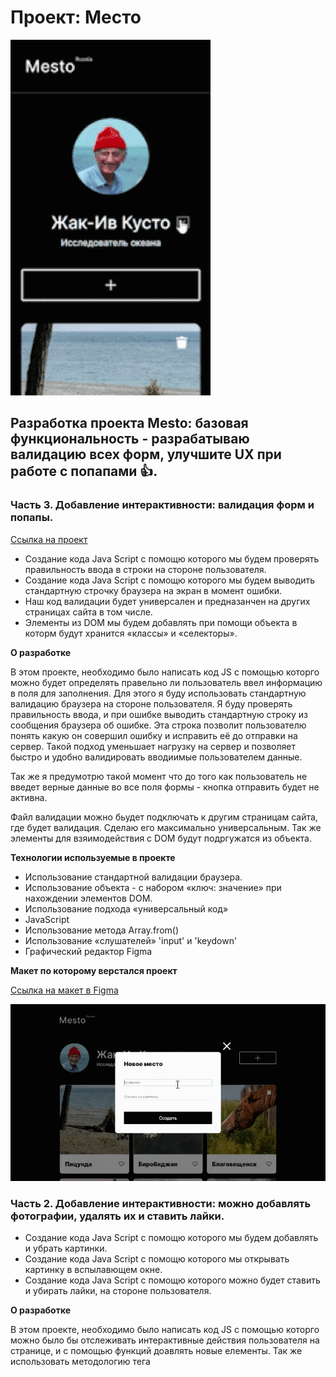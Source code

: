 # Проект: Место
![image](https://github.com/forgohill/mesto/blob/main/images/project__mesto_6pr.gif)

## Разработка проекта Mesto: базовая функциональность - разрабатываю валидацию всех форм, улучшите UX при работе с попапами 👍.

###  Часть 3. Добавление интерактивности: валидация форм и попапы.
[Ссылка на проект](https://forgohill.github.io/mesto/)

* Создание кода Java Script с помощю которого мы будем проверять правильность ввода в строки на стороне пользователя.
* Создание кода Java Script с помощю которого мы будем выводить стандартную строчку браузера на экран в момент ошибки.
* Наш код валидации будет универсален и предназанчен на других страницах сайта в том числе.
* Элементы из DOM мы будем добавлять при помощи объекта в которм будут хранится «классы» и «селекторы».


**О разработке**

В этом проекте, необходимо было написать код JS с помощью которго можно будет определять правельно ли пользователь ввел информацию в поля для заполнения. Для этого я буду использовать стандартную валидацию браузера на стороне пользователя. Я буду проверять правильность ввода, и при ошибке выводить стандартную строку из сообщения браузера об ошибке. Эта строка позволит пользователю понять какую он совершил ошибку и исправить её до отправки на сервер. Такой подход уменьшает нагрузку на сервер и позволяет быстро и удобно валидировать вводиимые пользователем данные.

Так же я предумотрю такой момент что до того как пользователь не введет верные данные во все поля формы - кнопка отправить будет не активна.

Файл валидации можно бьудет подключать к другим страницам сайта, где будет валидация. Сделаю его максимально универсальным. Так же элементы для взяимодействия с DOM будут подргужатся из объекта.

**Технологии используемые в проекте**

* Использование стандартной валидации браузера.
* Использование объекта - с набором «ключ: значение» при нахождении элементов DOM.
* Использование подхода «универсальный код»
* JavaScript
* Использование метода Array.from()
* Использование «слушателей» 'input' и 'keydown'
* Графический редактор Figma

**Макет по которому верстался проект**

[Ссылка на макет в Figma](https://www.figma.com/file/kRVLKwYG3d1HGLvh7JFWRT/JavaScript.-Sprint-6?node-id=0%3A1)


![image](https://github.com/forgohill/mesto/raw/main/images/project__mesto_5pr.gif)

###  Часть 2. Добавление интерактивности: можно добавлять фотографии, удалять их и ставить лайки.



* Создание кода Java Script с помощю которого мы будем добавлять и убрать картинки.
* Создание кода Java Script с помощю которого мы открывать картинку в вспылавющем окне.
* Создание кода Java Script с помощю которого можно будет ставить и убирать лайки, на стороне пользователя.


**О разработке**

В этом проекте, необходимо было написать код JS с помощью которго можно было бы отслеживать интерактивные действия пользователя на странице, и с помощью функций доавлять новые елементы. Так же использовать методологию тега <template> для создания карточек. Так же мы создавали элементы (карточки), а данные для их заполнения брали из массива данных.

**Технологии используемые в проекте**

* Использование <template>
* Использование .addEventListner('событие', функция)
* Использование evt.target
* JavaScript
* Использование метода .forEach()
* Создание эелемeнтов и заполнение их контентом из массива с данными

**Макет по которому верстался проект**

[Ссылка на макет в Figma](https://www.figma.com/file/bjyvbKKJN2naO0ucURl2Z0/JavaScript.-Sprint-5?node-id=0%3A1)



### Часть 1. Базовая функциональность - редактирование профиля страницы.

![image](https://github.com/forgohill/mesto/blob/main/images/project__mesto.gif)

* Создание структуры страницы по БЭМ
* Адаптирование страницы под различные экраны и устройства
* Создание кода JavaScript который обеспечивает некоторую функциональность на стороне пользователя.


**О разработке**

В этом проекте, в отличие от пред идущего необходимо было не только создать страницу с CSS структурой по БЭМ(Nested), но так же создать popUp окно, в котором будет находиться 2 текстовых поля для редактирования шапки профиля на созданной странице. С помощью JS необходимо было связать работу этих полей для ввода данных с информацией на странице. Нажав кнопку «СОХРАНИТЬ» пользователь может изменить имя и должность в шапке профиля. Так же появление и закрытие окна popUp реализована при помощи JavaScript.

**Технологии используемые в проекте**

* Grid Layout
* Flex
* Применение медиазапросов
* JavaScript
* обращение к элементам через классы
* запись контента напрямую в элементы

**Макет по которому верстался проект**

* [Ссылка на макет в Figma](https://www.figma.com/file/2cn9N9jSkmxD84oJik7xL7/JavaScript.-Sprint-4?node-id=0%3A1)

